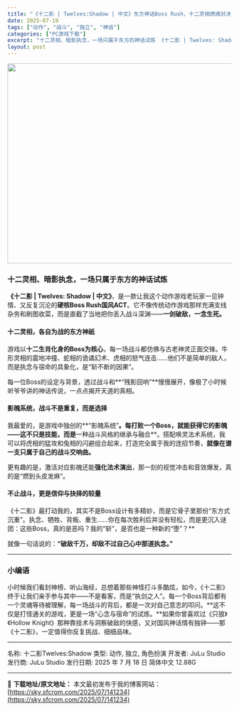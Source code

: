 ```yaml
---
title: "《十二影 | Twelves:Shadow | 中文》东方神话Boss Rush，十二灵相燃魂对决！"
date: 2025-07-19
tags: ["动作", "战斗", "独立", "神话"]
categories: ["PC游戏下载"]
excerpt: "十二灵相、暗影执念，一场只属于东方的神话试炼 《十二影 | Twelves: Shadow | 中文》，是一款让我这个动作游戏老玩家一见钟情、又反复沉沦的硬核Boss Rush国风ACT。它不像传统动作游戏那样充满支线杂务和刷图收菜，而是直截了当地把你丢入战斗深渊——一剑破敌，一念生死。 十二灵相，&hellip;"
layout: post
---
```


<img class="aligncenter size-full wp-image-141235" src="https://sky.sfcrom.com/wp-content/uploads/2025/07/2025071905485814.webp" alt="" width="800" height="450" />
<h3><strong>十二灵相、暗影执念，一场只属于东方的神话试炼</strong></h3>
<strong>《十二影 | Twelves: Shadow | 中文》</strong>，是一款让我这个动作游戏老玩家一见钟情、又反复沉沦的<strong>硬核Boss Rush国风ACT</strong>。它不像传统动作游戏那样充满支线杂务和刷图收菜，而是直截了当地把你丢入战斗深渊——<strong>一剑破敌，一念生死。</strong>
<h4><strong>十二灵相，各自为战的东方神祇</strong></h4>
游戏以<strong>十二生肖化身的Boss为核心</strong>，每一场战斗都仿佛与古老神灵正面交锋。牛形灵相的震地冲撞、蛇相的诡谲幻术、虎相的怒气连击……他们不是简单的敌人，而是执念与宿命的具象化，是“斩不断的因果”。

每一位Boss的设定与背景，透过战斗和**“残影回响”**慢慢展开，像极了小时候听爷爷讲的神话传说，一点点揭开天道的真相。
<h4><strong>影魄系统，战斗不是重复，而是选择</strong></h4>
我最爱的，是游戏中独创的**“影魄系统”<strong>。每打败一个Boss，就能获得它的影魄——这不只是技能，而是</strong>一种战斗风格的继承与融合**。搭配唤灵法术系统，我可以将虎相的猛攻和兔相的闪避组合起来，打造完全属于我的连招节奏，<strong>就像在谱一支只属于自己的战斗交响曲。</strong>

更有趣的是，激活对应影魄还能<strong>强化法术演出</strong>，那一刻的视觉冲击和音效爆发，真的是“燃到头皮发麻”。
<h4><strong>不止战斗，更是信仰与抉择的较量</strong></h4>
《十二影》最打动我的，其实不是Boss设计有多精妙，而是它骨子里那份“东方式沉重”。执念、牺牲、背叛、重生……你在每次胜利后并没有轻松，而是更沉入谜团：这些Boss，真的是恶吗？我的“斩”，是否也是一种新的“堕”？**

就像一句话说的：<strong>“破敌千万，却敌不过自己心中那道执念。”</strong>

<hr />

<h3><strong>小编语</strong></h3>
小时候我们看封神榜、听山海经，总想着那些神怪打斗多酷炫，如今，《十二影》终于让我们亲手参与其中——不是看客，而是“执剑之人”。每一个Boss背后都有一个灵魂等待被理解，每一场战斗的背后，都是一次对自己意志的叩问。**这不仅是打怪通关的游戏，更是一场“心念与宿命”的试炼。**如果你曾喜欢过《只狼》《Hollow Knight》那种靠技术与洞察破敌的快感，又对国风神话情有独钟——那《十二影》，一定值得你反复挑战、细细品味。

<hr />

名称: 十二影Twelves:Shadow
类型: 动作, 独立, 角色扮演
开发者: JuLu Studio
发行商: JuLu Studio
发行日期: 2025 年 7 月 18 日
简体中文
12.88G

---
📖 **下载地址/原文地址：** 本文最初发布于我的博客网站：[https://sky.sfcrom.com/2025/07/141234](https://sky.sfcrom.com/2025/07/141234)
